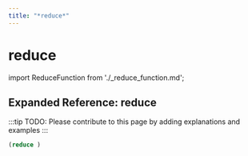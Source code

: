 ```yaml
---
title: "*reduce*"
---
```


# reduce

import ReduceFunction from './_reduce_function.md';

<ReduceFunction />

## Expanded Reference: reduce

:::tip
TODO: Please contribute to this page by adding explanations and examples
:::

```lisp
(reduce )
```
